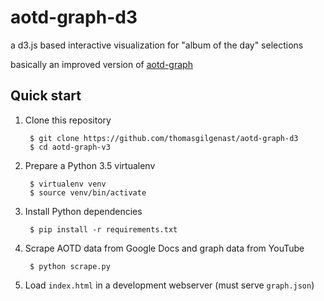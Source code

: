 aotd-graph-d3
=============

a d3.js based interactive visualization for "album of the day" selections

basically an improved version of [aotd-graph](https://github.com/thomasgilgenast/aotd-graph)

Quick start
-----------

1. Clone this repository

        $ git clone https://github.com/thomasgilgenast/aotd-graph-d3
        $ cd aotd-graph-v3
        
2. Prepare a Python 3.5 virtualenv

        $ virtualenv venv
        $ source venv/bin/activate

3. Install Python dependencies

        $ pip install -r requirements.txt
        
4. Scrape AOTD data from Google Docs and graph data from YouTube

        $ python scrape.py

5. Load `index.html` in a development webserver (must serve `graph.json`)
